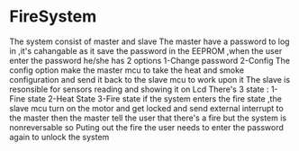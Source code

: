 # FireSystem
The system consist of master and slave
The master have a password to log in ,it's cahangable as it save the password in the EEPROM ,when the user enter the password he/she has 2 options          1-Change password           2-Config
The config option make the master mcu to take the heat and smoke configuration and send it back to the slave mcu to work upon it
The slave is resonsible for sensors reading and showing it on Lcd 
There's 3 state : 1-Fine state   2-Heat State   3-Fire state 
if the system enters the fire state ,the slave mcu turn on the motor and get locked and send external interrupt to the master then the master tell the user that there's a fire but the system is nonreversable so  Puting out the fire the user needs to enter the password again to unlock the system
